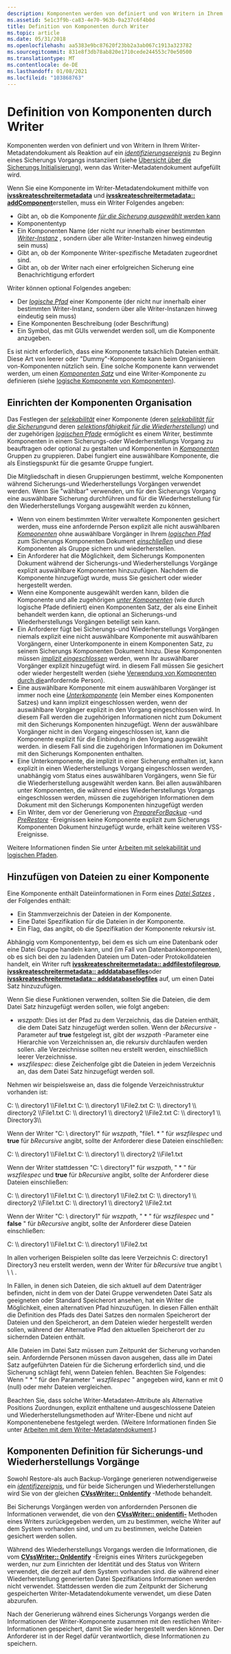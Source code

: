 ```yaml
---
description: Komponenten werden von definiert und von Writern in Ihrem Writer-Metadatendokument als Reaktion auf ein identifizierungsereignis zu Beginn eines Sicherungs Vorgangs instanziiert (siehe Übersicht über die Sicherungs Initialisierung), wenn das Writer-Metadatendokument aufgefüllt wird.
ms.assetid: 5e1c3f9b-ca83-4e70-963b-0a237c6f4b0d
title: Definition von Komponenten durch Writer
ms.topic: article
ms.date: 05/31/2018
ms.openlocfilehash: aa5383e9bc87620f23bb2a3ab067c1913a323782
ms.sourcegitcommit: 831e8f3db78ab820e1710cede244553c70e50500
ms.translationtype: MT
ms.contentlocale: de-DE
ms.lasthandoff: 01/08/2021
ms.locfileid: "103868763"
---
```

# <a name="definition-of-components-by-writers"></a>Definition von Komponenten durch Writer

Komponenten werden von definiert und von Writern in Ihrem Writer-Metadatendokument als Reaktion auf ein [*identifizierungsereignis*](vssgloss-i.md) zu Beginn eines Sicherungs Vorgangs instanziiert (siehe [Übersicht über die Sicherungs Initialisierung](overview-of-backup-initialization.md)), wenn das Writer-Metadatendokument aufgefüllt wird.

Wenn Sie eine Komponente im Writer-Metadatendokument mithilfe von [**ivsskreateschreitermetadata**](/windows/desktop/api/VsWriter/nl-vswriter-ivsscreatewritermetadata) und [**ivsskreateschreitermetadata:: addComponent**](/windows/desktop/api/VsWriter/nf-vswriter-ivsscreatewritermetadata-addcomponent)erstellen, muss ein Writer Folgendes angeben:

-   Gibt an, ob die Komponente [ *für die Sicherung ausgewählt* werden kann](vssgloss-s.md)
-   Komponententyp
-   Ein Komponenten Name (der nicht nur innerhalb einer bestimmten [*Writer-Instanz*](vssgloss-w.md) , sondern über alle Writer-Instanzen hinweg eindeutig sein muss)
-   Gibt an, ob der Komponente Writer-spezifische Metadaten zugeordnet sind.
-   Gibt an, ob der Writer nach einer erfolgreichen Sicherung eine Benachrichtigung erfordert

Writer können optional Folgendes angeben:

-   Der [*logische Pfad*](vssgloss-l.md) einer Komponente (der nicht nur innerhalb einer bestimmten Writer-Instanz, sondern über alle Writer-Instanzen hinweg eindeutig sein muss)
-   Eine Komponenten Beschreibung (oder Beschriftung)
-   Ein Symbol, das mit GUIs verwendet werden soll, um die Komponente anzugeben.

Es ist nicht erforderlich, dass eine Komponente tatsächlich Dateien enthält. Diese Art von leerer oder "Dummy"-Komponente kann beim Organisieren von-Komponenten nützlich sein. Eine solche Komponente kann verwendet werden, um einen [*Komponenten Satz*](vssgloss-c.md) und eine Writer-Komponente zu definieren (siehe [logische Komponente von Komponenten](logical-pathing-of-components.md)).

## <a name="setting-up-component-organization"></a>Einrichten der Komponenten Organisation

Das Festlegen der [*selekabilität*](vssgloss-s.md) einer Komponente (deren [*selekabilität für die Sicherung*](vssgloss-s.md)und deren [*selektionsfähigkeit für die Wiederherstellung*](/windows)) und der zugehörigen [*logischen Pfade*](vssgloss-l.md) ermöglicht es einem Writer, bestimmte Komponenten in einem Sicherungs-oder Wiederherstellungs Vorgang zu beauftragen oder optional zu gestalten und Komponenten in [*Komponenten*](vssgloss-c.md) Gruppen zu gruppieren. Dabei fungiert eine auswählbare Komponente, die als Einstiegspunkt für die gesamte Gruppe fungiert.

Die Mitgliedschaft in diesen Gruppierungen bestimmt, welche Komponenten während Sicherungs-und Wiederherstellungs Vorgängen verwendet werden. Wenn Sie "wählbar" verwenden, um für den Sicherungs Vorgang eine auswählbare Sicherung durchführen und für die Wiederherstellung für den Wiederherstellungs Vorgang ausgewählt werden zu können,

-   Wenn von einem bestimmten Writer verwaltete Komponenten gesichert werden, muss eine anfordernde Person explizit alle nicht auswählbaren [*Komponenten*](vssgloss-c.md) ohne auswählbare Vorgänger in Ihrem [*logischen Pfad*](vssgloss-l.md) zum Sicherungs Komponenten Dokument [*einschließen*](vssgloss-e.md) und diese Komponenten als Gruppe sichern und wiederherstellen.
-   Ein Anforderer hat die Möglichkeit, dem Sicherungs Komponenten Dokument während der Sicherungs-und Wiederherstellungs Vorgänge explizit auswählbare Komponenten hinzuzufügen. Nachdem die Komponente hinzugefügt wurde, muss Sie gesichert oder wieder hergestellt werden.
-   Wenn eine Komponente ausgewählt werden kann, bilden die Komponente und alle zugehörigen [*unter Komponenten*](vssgloss-s.md) (wie durch logische Pfade definiert) einen Komponenten Satz, der als eine Einheit behandelt werden kann, die optional an Sicherungs-und Wiederherstellungs Vorgängen beteiligt sein kann.
-   Ein Anforderer fügt bei Sicherungs-und Wiederherstellungs Vorgängen niemals explizit eine nicht auswählbare Komponente mit auswählbaren Vorgängern, einer Unterkomponente in einem Komponenten Satz, zu seinem Sicherungs Komponenten Dokument hinzu. Diese Komponenten müssen [*implizit eingeschlossen*](/windows) werden, wenn Ihr auswählbarer Vorgänger explizit hinzugefügt wird. in diesem Fall müssen Sie gesichert oder wieder hergestellt werden (siehe [Verwendung von Komponenten durch die](use-of-components-by-the-requestor.md)anfordernde Person).
-   Eine auswählbare Komponente mit einem auswählbaren Vorgänger ist immer noch eine [*Unterkomponente*](vssgloss-s.md) (ein Member eines Komponenten Satzes) und kann implizit eingeschlossen werden, wenn der auswählbare Vorgänger explizit in den Vorgang eingeschlossen wird. In diesem Fall werden die zugehörigen Informationen nicht zum Dokument mit den Sicherungs Komponenten hinzugefügt. Wenn der auswählbare Vorgänger nicht in den Vorgang eingeschlossen ist, kann die Komponente explizit für die Einbindung in den Vorgang ausgewählt werden. in diesem Fall sind die zugehörigen Informationen im Dokument mit den Sicherungs Komponenten enthalten.
-   Eine Unterkomponente, die implizit in einer Sicherung enthalten ist, kann explizit in einen Wiederherstellungs Vorgang eingeschlossen werden, unabhängig vom Status eines auswählbaren Vorgängers, wenn Sie für die Wiederherstellung ausgewählt werden kann. Bei allen auswählbaren unter Komponenten, die während eines Wiederherstellungs Vorgangs eingeschlossen werden, müssen die zugehörigen Informationen dem Dokument mit den Sicherungs Komponenten hinzugefügt werden
-   Ein Writer, dem vor der Generierung von [*PrepareForBackup*](vssgloss-p.md) -und [*PreRestore*](vssgloss-p.md) -Ereignissen keine Komponente explizit zum Sicherungs Komponenten Dokument hinzugefügt wurde, erhält keine weiteren VSS-Ereignisse.

Weitere Informationen finden Sie unter [Arbeiten mit selekabilität und logischen Pfaden](working-with-selectability-and-logical-paths.md).

## <a name="adding-files-to-a-component"></a>Hinzufügen von Dateien zu einer Komponente

Eine Komponente enthält Dateiinformationen in Form eines [*Datei Satzes*](vssgloss-f.md) , der Folgendes enthält:

-   Ein Stammverzeichnis der Dateien in der Komponente.
-   Eine Datei Spezifikation für die Dateien in der Komponente.
-   Ein Flag, das angibt, ob die Spezifikation der Komponente rekursiv ist.

Abhängig vom Komponententyp, bei dem es sich um eine Datenbank oder eine Datei Gruppe handeln kann, und (im Fall von Datenbankkomponenten), ob es sich bei den zu ladenden Dateien um Daten-oder Protokolldateien handelt, ein Writer ruft [**ivsskreateschreitermetadata:: addfilestofilegroup**](/windows/desktop/api/VsWriter/nf-vswriter-ivsscreatewritermetadata-addfilestofilegroup), [**ivsskreateschreitermetadata:: adddatabasefiles**](/windows/desktop/api/VsWriter/nf-vswriter-ivsscreatewritermetadata-adddatabasefiles)oder [**ivsskreateschreitermetadata:: adddatabaselogfiles**](/windows/desktop/api/VsWriter/nf-vswriter-ivsscreatewritermetadata-adddatabaselogfiles) auf, um einen Datei Satz hinzuzufügen.

Wenn Sie diese Funktionen verwenden, sollten Sie die Dateien, die dem Datei Satz hinzugefügt werden sollen, wie folgt angeben:

-   *wszpath*: Dies ist der Pfad zu dem Verzeichnis, das die Dateien enthält, die dem Datei Satz hinzugefügt werden sollen. Wenn der *bRecursive* -Parameter auf **true** festgelegt ist, gibt der *wszpath* -Parameter eine Hierarchie von Verzeichnissen an, die rekursiv durchlaufen werden sollen. alle Verzeichnisse sollten neu erstellt werden, einschließlich leerer Verzeichnisse.
-   *wszfilespec*: diese Zeichenfolge gibt die Dateien in jedem Verzeichnis an, das dem Datei Satz hinzugefügt werden soll.

Nehmen wir beispielsweise an, dass die folgende Verzeichnisstruktur vorhanden ist:

<dl> C: \\ directory1 \\File1.txt  
C: \\ directory1 \\File2.txt  
C: \\ directory1 \\ directory2 \\File1.txt  
C: \\ directory1 \\ directory2 \\File2.txt  
C: \\ directory1 \\ Directory3\\  
</dl>

Wenn der Writer "C: \\ directory1" für *wszpath*, "file1. \* " für *wszfilespec* und **true** für *bRecursive* angibt, sollte der Anforderer diese Dateien einschließen:

<dl> C: \\ directory1 \\File1.txt  
C: \\ directory1 \\ directory2 \\File1.txt  
</dl>

Wenn der Writer stattdessen "C: \\ directory1" für *wszpath*, " \* " für *wszfilespec* und **true** für *bRecursive* angibt, sollte der Anforderer diese Dateien einschließen:

<dl> C: \\ directory1 \\File1.txt  
C: \\ directory1 \\File2.txt  
C: \\ directory1 \\ directory2 \\File1.txt  
C: \\ directory1 \\ directory2 \\File2.txt  
</dl>

Wenn der Writer "C: \\ directory1" für *wszpath*, " \* " für *wszfilespec* und " **false** " für *bRecursive* angibt, sollte der Anforderer diese Dateien einschließen:

<dl> C: \\ directory1 \\File1.txt  
C: \\ directory1 \\File2.txt  
</dl>

In allen vorherigen Beispielen sollte das leere Verzeichnis C: directory1  Directory3 neu erstellt werden, wenn der Writer für *bRecursive* true angibt \\ \\ \\ .

In Fällen, in denen sich Dateien, die sich aktuell auf dem Datenträger befinden, nicht in dem von der Datei Gruppe verwendeten Datei Satz als geeigneten oder Standard Speicherort ansehen, hat ein Writer die Möglichkeit, einen alternativen Pfad hinzuzufügen. In diesen Fällen enthält die Definition des Pfads des Datei Satzes den normalen Speicherort der Dateien und den Speicherort, an dem Dateien wieder hergestellt werden sollen, während der Alternative Pfad den aktuellen Speicherort der zu sichernden Dateien enthält.

Alle Dateien im Datei Satz müssen zum Zeitpunkt der Sicherung vorhanden sein. Anfordernde Personen müssen davon ausgehen, dass alle im Datei Satz aufgeführten Dateien für die Sicherung erforderlich sind, und die Sicherung schlägt fehl, wenn Dateien fehlen. Beachten Sie Folgendes: Wenn " \* " für den Parameter " *wszfilespec* " angegeben wird, kann er mit 0 (null) oder mehr Dateien vergleichen.

Beachten Sie, dass solche Writer-Metadaten-Attribute als Alternative Positions Zuordnungen, explizit enthaltene und ausgeschlossene Dateien und Wiederherstellungsmethoden auf Writer-Ebene und nicht auf Komponentenebene festgelegt werden. (Weitere Informationen finden Sie unter [Arbeiten mit dem Writer-Metadatendokument](working-with-the-writer-metadata-document.md).)

## <a name="component-definition-for-backup-and-restore-operations"></a>Komponenten Definition für Sicherungs-und Wiederherstellungs Vorgänge

Sowohl Restore-als auch Backup-Vorgänge generieren notwendigerweise ein [*identifizereignis*](vssgloss-i.md), und für beide Sicherungen und Wiederherstellungen wird Sie von der gleichen [**CVssWriter:: OnIdentify**](/windows/desktop/api/VsWriter/nf-vswriter-cvsswriter-onidentify) -Methode behandelt.

Bei Sicherungs Vorgängen werden von anfordernden Personen die Informationen verwendet, die von den [**CVssWriter:: onidentifi-**](/windows/desktop/api/VsWriter/nf-vswriter-cvsswriter-onidentify) Methoden eines Writers zurückgegeben werden, um zu bestimmen, welche Writer auf dem System vorhanden sind, und um zu bestimmen, welche Dateien gesichert werden sollen.

Während des Wiederherstellungs Vorgangs werden die Informationen, die vom [**CVssWriter:: OnIdentify**](/windows/desktop/api/VsWriter/nf-vswriter-cvsswriter-onidentify) -Ereignis eines Writers zurückgegeben werden, nur zum Einrichten der Identität und des Status von Writern verwendet, die derzeit auf dem System vorhanden sind. die während einer Wiederherstellung generierten Datei Spezifikations Informationen werden nicht verwendet. Stattdessen werden die zum Zeitpunkt der Sicherung gespeicherten Writer-Metadatendokumente verwendet, um diese Daten abzurufen.

Nach der Generierung während eines Sicherungs Vorgangs werden die Informationen der Writer-Komponente zusammen mit den restlichen Writer-Informationen gespeichert, damit Sie wieder hergestellt werden können. Der Anforderer ist in der Regel dafür verantwortlich, diese Informationen zu speichern.

 

 
